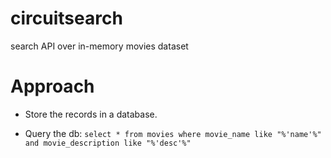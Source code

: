 # circuitsearch
search API over in-memory movies dataset


# Approach

* Store the records in a database. 

* Query the db: `select * from movies where movie_name like "%'name'%" and movie_description like "%'desc'%"`
